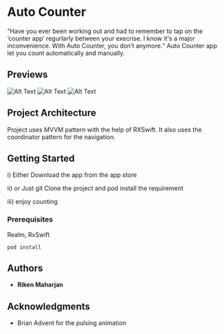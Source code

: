 # Auto Counter


“Have you ever been working out and had to remember to tap on the ‘counter app’ regurlarly between your execrise. I know it's a major inconvenience. With Auto Counter, you don’t anymore.“
Auto Counter app let you count automatically and manually.


## Previews

![Alt Text](https://media.giphy.com/media/finuaLjZwZSYyRsapA/giphy.gif)
![Alt Text](https://media.giphy.com/media/63IzwQWLoRMidYnM0t/giphy.gif)
![Alt Text](https://media.giphy.com/media/LpGJ4wSfcfkV7dJObD/giphy.gif)


## Project Architecture
Project uses MVVM pattern with the help of RXSwift. It also uses the coordinator pattern for the navigation. 


## Getting Started

i) Either Download the app from the app store 

ii) or Just git Clone the project and pod install the requirement 

iii) enjoy counting

### Prerequisites

Realm, RxSwift 

```
pod install
```

## Authors

* **Riken Maharjan** 



## Acknowledgments

* Brian Advent for the pulsing animation 


